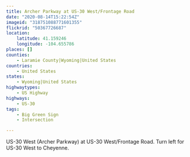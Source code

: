 ```yaml
---
title: Archer Parkway at US-30 West/Frontage Road
date: "2020-08-14T15:22:54Z"
imageid: "318751088771601355"
flickrid: "50367726687"
location:
    latitude: 41.159246
    longitude: -104.655786
places: []
counties:
    - Laramie County|Wyoming|United States
countries:
    - United States
states:
    - Wyoming|United States
highwaytypes:
    - US Highway
highways:
    - US-30
tags:
    - Big Green Sign
    - Intersection

---
```

US-30 West (Archer Parkway) at US-30 West/Frontage Road.  Turn left for US-30 West to Cheyenne.
